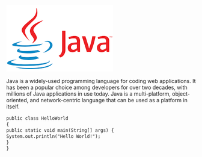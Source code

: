 ![Java ](images/download.png)


Java is a widely-used programming language for coding web applications. It has been a popular choice among developers for over two decades, with millions of Java applications in use today. Java is a multi-platform, object-oriented, and network-centric language that can be used as a platform in itself.

```
public class HelloWorld
{
public static void main(String[] args) {
System.out.println("Hello World!");
}
}
```

